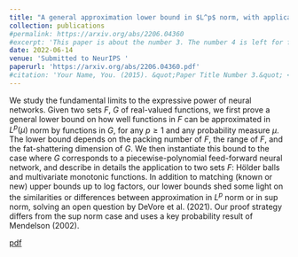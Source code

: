 ```yaml
---
title: "A general approximation lower bound in $L^p$ norm, with applications to feed-forward neural networks"
collection: publications
#permalink: https://arxiv.org/abs/2206.04360
#excerpt: 'This paper is about the number 3. The number 4 is left for future work.'
date: 2022-06-14
venue: 'Submitted to NeurIPS '
paperurl: 'https://arxiv.org/abs/2206.04360.pdf'
#citation: 'Your Name, You. (2015). &quot;Paper Title Number 3.&quot; <i>Journal 1</i>. 1(3).'
---
```


We study the fundamental limits to the expressive power of neural networks. Given two sets $F$, $G$ of real-valued functions, we first prove a general lower bound on how well functions in $F$ can be approximated in $L^p(\mu)$ norm by functions in $G$, for any $p \geq 1$ and any probability measure $\mu$. The lower bound depends on the packing number of $F$, the range of $F$, and the fat-shattering dimension of $G$. We then instantiate this bound to the case where $G$ corresponds to a piecewise-polynomial feed-forward neural network, and describe in details the application to two sets $F$: Hölder balls and multivariate monotonic functions. In addition to matching (known or new) upper bounds up to log factors, our lower bounds shed some light on the similarities or differences between approximation in $L^p$ norm or in sup norm, solving an open question by DeVore et al. (2021). Our proof strategy differs from the sup norm case and uses a key probability result of Mendelson (2002).

[pdf](https://arxiv.org/abs/2206.04360.pdf)


